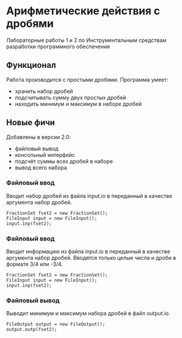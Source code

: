 # Арифметические действия с дробями

Лабораторные работы 1 и 2 по Инструментальным средствам разработки программного обеспечения

## Функционал

Работа производится с простыми дробями.
Программа умеет:

- хранить набор дробей
- подсчитывать сумму двух простых дробей
- находить минимум и максимум в наборе дробей

## Новые фичи

Добавлены в версии 2.0:

- файловый вывод
- консольный интерфейс
- подсчёт суммы всех дробей в наборе
- вывод всего набора

### Файловый ввод

Вводит набор дробей из файла input.io в переданный в качестве аргумента набор дробей.

```
FractionSet fset2 = new FractionSet();
FileInput input = new FileInput();
input.inp(fset2);
```

### Файловый ввод

Вводит информацию из файла input.io в переданный в качестве аргумента набор дробей. Вводятся только целые числа и дроби в формате 3/4 или -3/4.

```
FractionSet fset2 = new FractionSet();
FileInput input = new FileInput();
input.inp(fset2);
```

### Файловый вывод

Выводит минимум и максимум набора дробей в файл output.io.

```
FileOutput output = new FileOutput();
output.outp(fset2);
```
